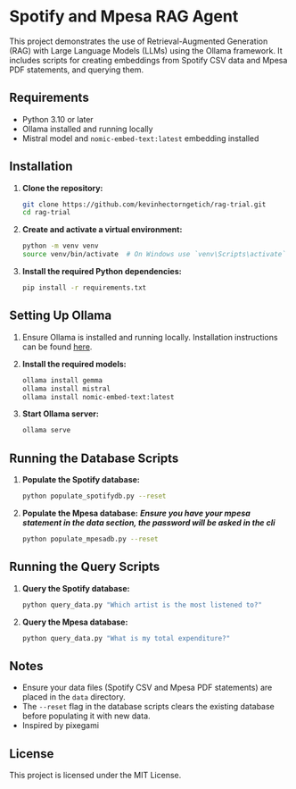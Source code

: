 # Spotify and Mpesa RAG Agent

This project demonstrates the use of Retrieval-Augmented Generation (RAG) with Large Language Models (LLMs) using the Ollama framework. It includes scripts for creating embeddings from Spotify CSV data and Mpesa PDF statements, and querying them.

## Requirements

- Python 3.10 or later
- Ollama installed and running locally
- Mistral model and `nomic-embed-text:latest` embedding installed

## Installation

1. **Clone the repository:**

    ```sh
    git clone https://github.com/kevinhectorngetich/rag-trial.git
    cd rag-trial
    ```

2. **Create and activate a virtual environment:**

    ```sh
    python -m venv venv
    source venv/bin/activate  # On Windows use `venv\Scripts\activate`
    ```

3. **Install the required Python dependencies:**

    ```sh
    pip install -r requirements.txt
    ```

## Setting Up Ollama

1. Ensure Ollama is installed and running locally. Installation instructions can be found [here](https://ollama.ai/docs/installation).

2. **Install the required models:**

    ```sh
    ollama install gemma
    ollama install mistral
    ollama install nomic-embed-text:latest
    ```

3. **Start Ollama server:**

    ```sh
    ollama serve
    ```

## Running the Database Scripts

1. **Populate the Spotify database:**

    ```sh
    python populate_spotifydb.py --reset
    ```

2. **Populate the Mpesa database:**
***Ensure you have your mpesa statement in the data section, the password will be asked in the cli***
    ```sh
    python populate_mpesadb.py --reset
    ```

## Running the Query Scripts

1. **Query the Spotify database:**

    ```sh
    python query_data.py "Which artist is the most listened to?"
    ```

2. **Query the Mpesa database:**

    ```sh
    python query_data.py "What is my total expenditure?"
    ```

## Notes

- Ensure your data files (Spotify CSV and Mpesa PDF statements) are placed in the `data` directory.
- The `--reset` flag in the database scripts clears the existing database before populating it with new data.
- Inspired by pixegami

## License

This project is licensed under the MIT License.
